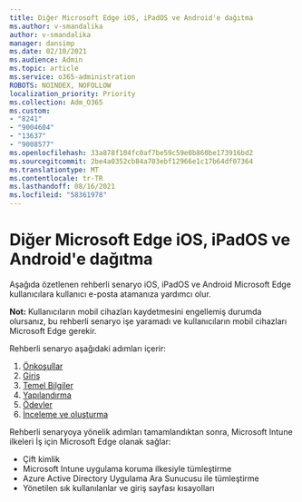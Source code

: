 ```yaml
---
title: Diğer Microsoft Edge iOS, iPadOS ve Android'e dağıtma
ms.author: v-smandalika
author: v-smandalika
manager: dansimp
ms.date: 02/10/2021
ms.audience: Admin
ms.topic: article
ms.service: o365-administration
ROBOTS: NOINDEX, NOFOLLOW
localization_priority: Priority
ms.collection: Adm_O365
ms.custom:
- "8241"
- "9004604"
- "13637"
- "9008577"
ms.openlocfilehash: 33a878f104fc0af7be59c59e0b860be173916bd2
ms.sourcegitcommit: 2be4a0352cb84a703ebf12966e1c17b64df07364
ms.translationtype: MT
ms.contentlocale: tr-TR
ms.lasthandoff: 08/16/2021
ms.locfileid: "58361978"
---
```

# <a name="deploy-microsoft-edge-to-ios-ipados-and-android"></a>Diğer Microsoft Edge iOS, iPadOS ve Android'e dağıtma

Aşağıda özetlenen rehberli senaryo iOS, iPadOS ve Android Microsoft Edge kullanıcılara kullanıcı e-posta atamanıza yardımcı olur.

**Not:** Kullanıcıların mobil cihazları kaydetmesini engellemiş durumda olursanız, bu rehberli senaryo işe yaramadı ve kullanıcıların mobil cihazları Microsoft Edge gerekir.

Rehberli senaryo aşağıdaki adımları içerir:

1. [Önkoşullar](https://docs.microsoft.com/mem/intune/fundamentals/guided-scenarios-edge#prerequisites)
2. [Giriş](https://docs.microsoft.com/mem/intune/fundamentals/guided-scenarios-edge#step-1---introduction)
3. [Temel Bilgiler](https://docs.microsoft.com/mem/intune/fundamentals/guided-scenarios-edge#step-2---basics)
4. [Yapılandırma](https://docs.microsoft.com/mem/intune/fundamentals/guided-scenarios-edge#step-3---configuration)
5. [Ödevler](https://docs.microsoft.com/mem/intune/fundamentals/guided-scenarios-edge#step-4---assignments)
6. [İnceleme ve oluşturma](https://docs.microsoft.com/mem/intune/fundamentals/guided-scenarios-edge#step-5---review--create)

Rehberli senaryoya yönelik adımları tamamlandıktan sonra, Microsoft Intune ilkeleri İş için Microsoft Edge olanak sağlar:

- Çift kimlik
- Microsoft Intune uygulama koruma ilkesiyle tümleştirme
- Azure Active Directory Uygulama Ara Sunucusu ile tümleştirme
- Yönetilen sık kullanılanlar ve giriş sayfası kısayolları
